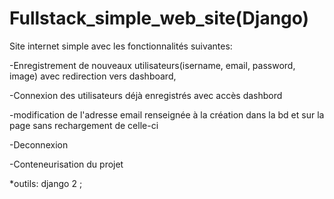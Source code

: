 # Fullstack_simple_web_site(Django)

Site internet simple avec les fonctionnalités suivantes:

-Enregistrement de nouveaux utilisateurs(isername, email, password, image) avec redirection vers dashboard,

-Connexion des utilisateurs déjà enregistrés avec accès dashbord

-modification de l'adresse email renseignée à la création dans la bd et sur la page sans rechargement de celle-ci

-Deconnexion

-Conteneurisation du projet

*outils: django 2 ;
